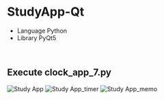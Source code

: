 # StudyApp-Qt


- Language Python
- Library PyQt5

<br>



## Execute clock_app_7.py

![Study App](https://user-images.githubusercontent.com/71058334/127105126-1918f66e-de54-494e-8d67-9d175a1e1493.PNG)
![Study App_timer](https://user-images.githubusercontent.com/71058334/127105135-2ab00f57-525b-4768-b995-9df0e767be3b.PNG)
![Study App_memo](https://user-images.githubusercontent.com/71058334/127105147-b67a28a3-08f2-4eae-9da6-ef6ec95872cf.PNG)


